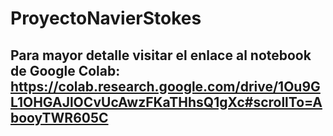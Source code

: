 # ProyectoNavierStokes
## Para mayor detalle visitar el enlace al notebook de Google Colab: https://colab.research.google.com/drive/1Ou9GL1OHGAJlOCvUcAwzFKaTHhsQ1gXc#scrollTo=AbooyTWR605C
